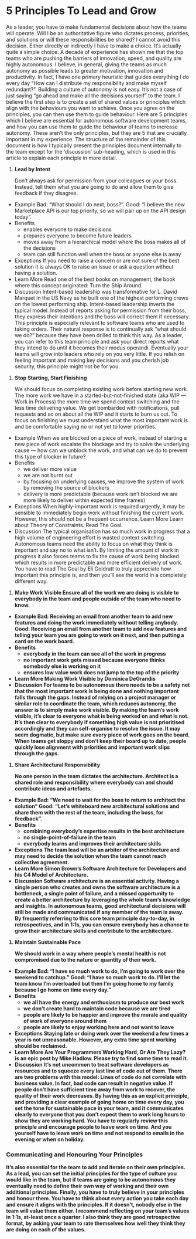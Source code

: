 # 5 Principles To Lead and Grow

As a leader, you have to make fundamental decisions about how the teams will operate. Will I be an authoritative figure who dictates process, priorities, and solutions or will these responsibilities be shared? I cannot avoid this decision. Either directly or indirectly I have to make a choice.
It’s actually quite a simple choice. A decade of experience has shown me that the top teams who are pushing the barriers of innovation, speed, and quality are highly autonomous.
I believe, in general, giving the teams as much autonomy as possible leads to greater motivation, innovation and productivity. In fact, I have one primary heuristic that guides everything I do every day “How can I distribute my responsibility and make myself redundant?”.
Building a culture of autonomy is not easy. It’s not a case of just saying “go ahead and make all the decisions yourself” to the team. I believe the first step is to create a set of shared values or principles which align with the behaviours you want to achieve. Once you agree on the principles, you can then use them to guide behaviour.
Here are 5 principles which I believe are essential for autonomous software development teams, and how you can use them to guide the behaviour of teams to increase autonomy. These aren’t the only principles, but they are 5 that are crucially important in my experience.
The structure of the remainder of this document is how I typically present the principles document internally to the team except for the ‘discussion’ sub-heading, which is used in this article to explain each principle in more detail.

1. <b>Lead by Intent
   </b><p>
Don’t always ask for permission from your colleagues or your boss. Instead, tell them what you are going to do and allow them to give feedback if they disagree.
  - Example
Bad: “What should I do next, boss?”.
Good: “I believe the new Marketplace API is our top priority, so we will pair up on the API design today”.
  - Benefits
    - enables everyone to make decisions
    - prepares everyone to become future leaders
    - moves away from a hierarchical model where the boss makes all of the decisions
    - team can still function well when the boss or anyone else is away
  - Exceptions
If you need to raise a concern or are not sure of the best solution it is always OK to raise an issue or ask a question without having a solution.
  - Learn More
Read one of the best books on management, the book where this concept originated: Turn the Ship Around.
  - Discussion
Intent-based leadership was transformative for L. David Marquet in the US Navy as he built one of the highest performing crews on the lowest performing ship.
Intent-based leadership inverts the typical model. Instead of reports asking for permission from their boss, they express their intentions and the boss will correct them if necessary.
This principle is especially relevant to software teams who are used to taking orders. Their natural response is to continually ask “what should we do?” because they have been drilled to think this way.
As a leader, you can refer to this team principle and ask your direct reports what they intend to do until it becomes their modus operandi.
Eventually your teams will grow into leaders who rely on you very little. If you relish on feeling important and making key decisions and you cherish job security, this principle might not be for you.

1. <b>Stop Starting, Start Finishing
   </b><p>
We should focus on completing existing work before starting new work. The more work we have in a started-but-not-finished state (aka WIP — Work in Process) the more time we spend context switching and the less time delivering value. We get bombarded with notifications, pull requests and so on about all the WIP and it starts to burn us out.
To focus on finishing we must understand what the most important work is and be comfortable saying no or not yet to lower priorities.
  - Example
When we are blocked on a piece of work, instead of starting a new piece of work escalate the blockage and try to solve the underlying cause — how can we unblock the work, and what can we do to prevent this type of blocker in future?
  - Benefits
    - we deliver more value
    - we are not burnt out
    - by focusing on underlying causes, we improve the system of work by removing the source of blockers
    - delivery is more predictable (because work isn’t blocked we are more likely to deliver within expected time frames)
  - Exceptions
When highly-important work is required urgently, it may be sensible to immediately begin work without finishing the current work. However, this should not be a frequent occurrence.
Learn More
Learn about Theory of Constraints. Read The Goal.
  - Discussion
The typical organisation has so much work in progress that a high volume of engineering effort is wasted context switching. Autonomous teams need the ability to focus on what they think is important and say no to what isn’t.
By limiting the amount of work in progress it also forces teams to fix the cause of work being blocked which results in more predictable and more efficient delivery of work.
You have to read The Goal by Eli Goldratt to truly appreciate how important this principle is, and then you’ll see the world in a completely different way.

1. <b>Make Work Visible
Ensure all of the work we are doing is visible to everybody in the team and people outside of the team who need to know.
  - Example
Bad: Receiving an email from another team to add new features and doing the work immediately without telling anybody.
Good: Receiving an email from another team to add new features and telling your team you are going to work on it next, and then putting a card on the work board.
  - Benefits
    - everybody in the team can see all of the work in progress
    - no important work gets missed because everyone thinks somebody else is working on it
    - ensures low value work does not jump to the top of the priority
  - Learn More
Making Work Visible by Dominica DeGrandis
  - Discussion
For teams to be autonomous there needs to be a safety net that the most important work is being done and nothing important falls through the gaps. Instead of relying on a project manager or similar role to coordinate the team, which reduces autonomy, the answer is to simply make work visible.
By making the team’s work visible, it’s clear to everyone what is being worked on and what is not. It’s then clear to everybody if something high value is not prioritised accordingly and they can self-organise to resolve the issue.
It may seem dogmatic, but make sure every piece of work goes on the board. When teams get sloppy and don’t keep their board up to date, people quickly lose alignment with priorities and important work slips through the gaps.

1. <b>Share Architectural Responsibility
   </b><p>
No one person in the team dictates the architecture. Architect is a shared role and responsibility where everybody can and should contribute ideas and artefacts.
  - Example
Bad: “We need to wait for the boss to return to architect the solution”
Good: “Let’s whiteboard new architectural solutions and share them with the rest of the team, including the boss, for feedback”.
  - Benefits
    - combining everybody’s expertise results in the best architecture
    - no single-point-of-failure in the team
    - everybody learns and improves their architecture skills
  - Exceptions
The team lead will be an arbiter of the architecture and may need to decide the solution when the team cannot reach collective agreement.
  - Learn More
Simon Brown’s Software Architecture for Developers and his C4 Model of Architecture.
  - Discussion
Software architecture is an essential activity. Having a single person who creates and owns the software architecture is a bottleneck, a single point of failure, and a missed opportunity to create a better architecture by leveraging the whole team’s knowledge and insights.
In autonomous teams, good architectural decisions will still be made and communicated if any member of the team is away. By frequently referring to this core team principle day-to-day, in retrospectives, and in 1:1s, you can ensure everybody has a chance to grow their architecture skills and contribute to the architecture.

1. <b>Maintain Sustainable Pace
   </b><p>
We should work in a way where people’s mental health is not compromised due to the nature or quantity of their work.
  - Example
Bad: “I have so much work to do, I’m going to work over the weekend to catchup.”
Good: “I have so much work to do. I’ll let the team know I’m overloaded but then I’m going home to my family because I go home on time every day.”
  - Benefits
    - we all have the energy and enthusiasm to produce our best work
    - we don’t create hard to maintain code because we are tired
    - people are likely to be happier and improve the morale and quality of work of everyone around them
    - people are likely to enjoy working here and not want to leave
  - Exceptions
Staying late or doing work over the weekend a few times a year is not unreasonable. However, any extra time spent working should be reclaimed.
  - Learn More
Are Your Programmers Working Hard, Or Are They Lazy? is an epic post by Mike Hadlow. Please try to find some time to read it.
  - Discussion
It’s not uncommon to treat software developers as resources and to squeeze every last line of code out of them. There are two problems with this model:
Lines of code do not correlate with business value. In fact, bad code can result in negative value.
If people don’t have sufficient time away from work to recover, the quality of their work decreases.
By having this as an explicit principle, and providing a clear example of going home on time every day, you set the tone for sustainable pace in your team, and it communicates clearly to everyone that you don’t expect them to work long hours to show they are working hard.
You have to regularly review this principle and encourage people to leave work on time. And you yourself have to leave work on time and not respond to emails in the evening or when on holiday.

### Communicating and Honouring Your Principles

It’s also essential for the team to add and iterate on their own principles. 
As a lead, you can set the initial principles for the type of culture you would like in the team, but if teams are going to be autonomous they eventually need to define their own way of working and their own additional principles.
Finally, you have to truly believe in your principles and honour them. You have to think about every action you take each day and ensure it aligns with the principles. If it doesn’t, nobody else in the team will value them either.
I recommend reflecting on your team’s values in 1:1s, at-least once a quarter. I also think they are good retrospective format, by asking your team to rate themselves how well they think they are doing on each of the values.

